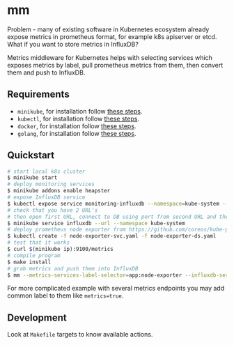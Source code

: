 # mm

Problem - many of existing software in Kubernetes ecosystem already expose metrics in prometheus format, for example k8s apiserver or etcd.
What if you want to store metrics in InfluxDB?

Metrics middleware for Kubernetes helps with selecting services which exposes metrics by label, pull prometheus metrics from them, then convert them and push to InfluxDB.

## Requirements

* `minikube`, for installation follow [these steps](https://github.com/kubernetes/minikube#installation).
* `kubectl`, for installation follow [these steps](http://kubernetes.io/docs/getting-started-guides/kubectl/).
* `docker`, for installation follow [these steps](https://docs.docker.com/engine/installation/).
* `golang`, for installation follow [these steps](https://golang.org/doc/install).

## Quickstart

```sh
# start local k8s cluster
$ minikube start
# deploy monitoring services
$ minikube addons enable heapster
# expose InfluxDB service
$ kubectl expose service monitoring-influxdb --namespace=kube-system --type=NodePort --name influxdb
# check that you have 2 URL's
# then open first URL, connect to DB using port from second URL and then create a new database
$ minikube service influxdb --url --namespace kube-system
# deploy prometheus node exporter from https://github.com/coreos/kube-prometheus/tree/master/manifests/exporters
$ kubectl create -f node-exporter-svc.yaml -f node-exporter-ds.yaml
# test that it works
$ curl $(minikube ip):9100/metrics
# compile program
$ make install
# grab metrics and push them into InfluxDB
$ mm --metrics-services-label-selector=app:node-exporter --influxdb-service-namespace=kube-system --influxdb-service-name=influxdb --influxdb-database-name=<database-name>
```

For more complicated example with several metrics endpoints you may add common label to them like `metrics=true`.

## Development

Look at `Makefile` targets to know available actions. 
